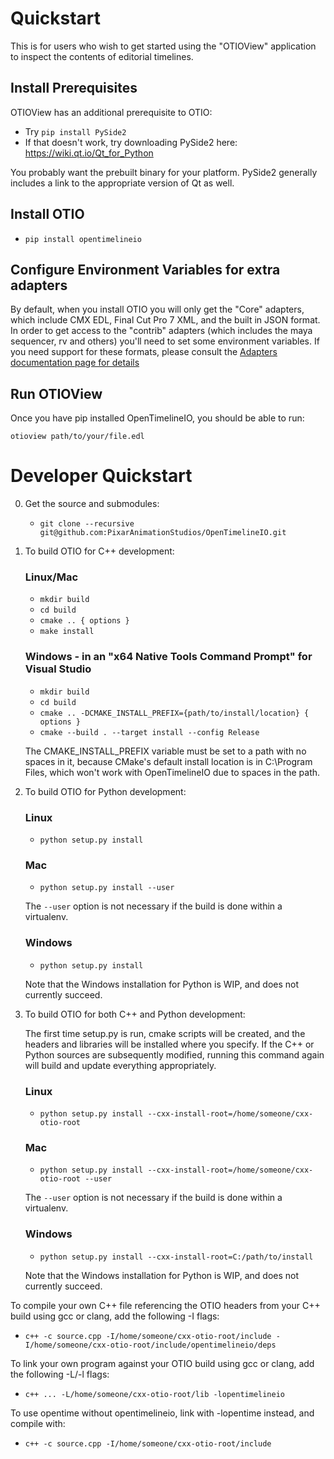 # Quickstart

This is for users who wish to get started using the "OTIOView" application to inspect the contents of editorial timelines.

## Install Prerequisites

OTIOView has an additional prerequisite to OTIO:

- Try `pip install PySide2`
- If that doesn't work, try downloading PySide2 here: <a href="https://wiki.qt.io/Qt_for_Python" target="_blank">https://wiki.qt.io/Qt_for_Python</a>

You probably want the prebuilt binary for your platform.  PySide2 generally includes a link to the appropriate version of Qt as well.

## Install OTIO

- `pip install opentimelineio`

## Configure Environment Variables for extra adapters

By default, when you install OTIO you will only get the "Core" adapters, which include CMX EDL, Final Cut Pro 7 XML, and the built in JSON format.  In order to get access to the "contrib" adapters (which includes the maya sequencer, rv and others) you'll need to set some environment variables.  If you need support for these formats, please consult the 
<a href="adapters.html" target="_blank"> Adapters documentation page for details</a>

## Run OTIOView

Once you have pip installed OpenTimelineIO, you should be able to run:

    otioview path/to/your/file.edl


# Developer Quickstart

0.  Get the source and submodules:
    + `git clone --recursive git@github.com:PixarAnimationStudios/OpenTimelineIO.git`

1. To build OTIO for C++ development:

    ### Linux/Mac

    + `mkdir build`
    + `cd build`
    + `cmake .. { options }`
    + `make install`

    ### Windows - in an "x64 Native Tools Command Prompt" for Visual Studio

    + `mkdir build`
    + `cd build`
    + `cmake .. -DCMAKE_INSTALL_PREFIX={path/to/install/location} { options }`
    + `cmake --build . --target install --config Release`

    The CMAKE_INSTALL_PREFIX variable must be set to a path with no spaces in it, because CMake's default install location is in C:\Program Files, which won't work with OpenTimelineIO due to spaces in the path.

2. To build OTIO for Python development:

    ### Linux

    + `python setup.py install`

    ### Mac

    + `python setup.py install --user`

    The `--user` option is not necessary if the build is done within a virtualenv.

    ### Windows

    + `python setup.py install`

    Note that the Windows installation for Python is WIP, and does not currently succeed.

3. To build OTIO for both C++ and Python development:

    The first time setup.py is run, cmake scripts will be created, and the headers and libraries will be installed where you specify. If the C++ or Python  sources are subsequently modified, running this command again will build and update everything appropriately.

    ### Linux

    + `python setup.py install --cxx-install-root=/home/someone/cxx-otio-root`

    ### Mac

    + `python setup.py install --cxx-install-root=/home/someone/cxx-otio-root --user`

    The `--user` option is not necessary if the build is done within a virtualenv.

    ### Windows

    + `python setup.py install --cxx-install-root=C:/path/to/install`

    Note that the Windows installation for Python is WIP, and does not currently succeed.


To compile your own C++ file referencing the OTIO headers from your C++ build using gcc or clang, add the following -I flags:
+ `c++ -c source.cpp -I/home/someone/cxx-otio-root/include -I/home/someone/cxx-otio-root/include/opentimelineio/deps`

To link your own program against your OTIO build using gcc or clang, add the following -L/-l flags:
+ `c++ ... -L/home/someone/cxx-otio-root/lib -lopentimelineio`

To use opentime without opentimelineio, link with -lopentime instead, and compile with:
+ `c++ -c source.cpp -I/home/someone/cxx-otio-root/include`
